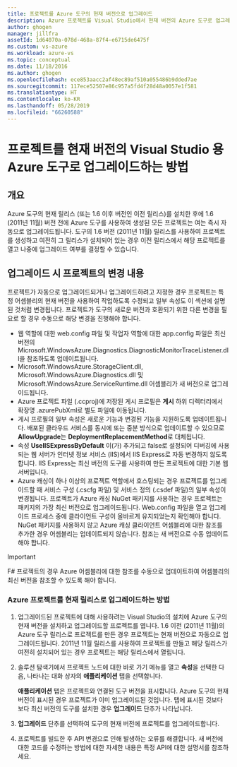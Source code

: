 ```yaml
---
title: 프로젝트를 Azure 도구의 현재 버전으로 업그레이드
description: Azure 프로젝트를 Visual Studio에서 현재 버전의 Azure 도구로 업그레이드하는 방법을 알아봅니다.
author: ghogen
manager: jillfra
assetId: 1d64070a-078d-468a-87f4-e6715de6475f
ms.custom: vs-azure
ms.workload: azure-vs
ms.topic: conceptual
ms.date: 11/18/2016
ms.author: ghogen
ms.openlocfilehash: ece853aacc2af48ec89af510a055486b9dded7ae
ms.sourcegitcommit: 117ece52507e86c957a5fd4f28d48a0057e1f581
ms.translationtype: HT
ms.contentlocale: ko-KR
ms.lasthandoff: 05/28/2019
ms.locfileid: "66260588"
---
```

# <a name="how-to-upgrade-projects-to-the-current-version-of-the-azure-tools-for-visual-studio"></a>프로젝트를 현재 버전의 Visual Studio 용 Azure 도구로 업그레이드하는 방법
## <a name="overview"></a>개요
Azure 도구의 현재 릴리스 (또는 1.6 이후 버전인 이전 릴리스)를 설치한 후에 1.6 (2011년 11월) 버전 전에 Azure 도구를 사용하여 생성된 모든 프로젝트는 여는 즉시 자동으로 업그레이드됩니다. 도구의 1.6 버전 (2011년 11월) 릴리스를 사용하여 프로젝트를 생성하고 여전히 그 릴리스가 설치되어 있는 경우 이전 릴리스에서 해당 프로젝트를 열고 나중에 업그레이드 여부를 결정할 수 있습니다.

## <a name="how-your-project-changes-when-you-upgrade-it"></a>업그레이드 시 프로젝트의 변경 내용
프로젝트가 자동으로 업그레이드되거나 업그레이드하려고 지정한 경우 프로젝트는 특정 어셈블리의 현재 버전을 사용하여 작업하도록 수정되고 일부 속성도 이 섹션에 설명된 것처럼 변경됩니다. 프로젝트가 도구의 새로운 버전과 호환되기 위한 다른 변경을 필요로 할 경우 수동으로 해당 변경을 진행해야 합니다.

* 웹 역할에 대한 web.config 파일 및 작업자 역할에 대한 app.config 파일은 최신 버전의 Microsoft.WindowsAzure.Diagnostics.DiagnosticMonitorTraceListener.dll을 참조하도록 업데이트됩니다.
* Microsoft.WindowsAzure.StorageClient.dll, Microsoft.WindowsAzure.Diagnostics.dll 및 Microsoft.WindowsAzure.ServiceRuntime.dll 어셈블리가 새 버전으로 업그레이드됩니다.
* Azure 프로젝트 파일 (.ccproj)에 저장된 게시 프로필은 **게시** 하위 디렉터리에서 확장명 .azurePubXml로 별도 파일에 이동됩니다.
* 게시 프로필의 일부 속성은 새로운 기능과 변경된 기능을 지원하도록 업데이트됩니다. 배포된 클라우드 서비스를 동시에 또는 중분 방식으로 업데이트할 수 있으므로 **AllowUpgrade**는 **DeploymentReplacementMethod**로 대체됩니다.
* 속성 **UseIISExpressByDefault** 이(가) 추가되고 false로 설정되어 디버깅에 사용되는 웹 서버가 인터넷 정보 서비스 (IIS)에서 IIS Express로 자동 변경하지 않도록 합니다. IIS Express는 최신 버전의 도구를 사용하여 만든 프로젝트에 대한 기본 웹 서버입니다.
* Azure 캐싱이 하나 이상의 프로젝트 역할에서 호스팅되는 경우 프로젝트를 업그레이드할 때 서비스 구성 (.cscfg 파일) 및 서비스 정의 (.csdef 파일)의 일부 속성이 변경됩니다. 프로젝트가 Azure 캐싱 NuGet 패키지를 사용하는 경우 프로젝트는 패키지의 가장 최신 버전으로 업그레이드됩니다. Web.config 파일을 열고 업그레이드 프로세스 중에 클라이언트 구성이 올바르게 유지되었는지 확인해야 합니다. NuGet 패키지를 사용하지 않고 Azure 캐싱 클라이언트 어셈블리에 대한 참조를 추가한 경우 어셈블리는 업데이트되지 않습니다. 참조는 새 버전으로 수동 업데이트해야 합니다.

> [!IMPORTANT]
> F# 프로젝트의 경우 Azure 어셈블리에 대한 참조를 수동으로 업데이트하여 어셈블리의 최신 버전을 참조할 수 있도록 해야 합니다.
>
>

### <a name="how-to-upgrade-an-azure-project-to-the-current-release"></a>Azure 프로젝트를 현재 릴리스로 업그레이드하는 방법
1. 업그레이드된 프로젝트에 대해 사용하려는 Visual Studio의 설치에 Azure 도구의 현재 버전을 설치하고 업그레이드할 프로젝트를 엽니다. 1.6 이전 (2011년 11월)의 Azure 도구 릴리스로 프로젝트를 만든 경우 프로젝트는 현재 버전으로 자동으로 업그레이드됩니다. 2011년 11월 릴리스를 사용하여 프로젝트를 만들고 해당 릴리스가 여전히 설치되어 있는 경우 프로젝트는 해당 릴리스에서 열립니다.
2. 솔루션 탐색기에서 프로젝트 노드에 대한 바로 가기 메뉴를 열고 **속성**을 선택한 다음, 나타나는 대화 상자의 **애플리케이션** 탭을 선택합니다.

    **애플리케이션** 탭은 프로젝트와 연결된 도구 버전을 표시합니다. Azure 도구의 현재 버전이 표시된 경우 프로젝트가 이미 업그레이드된 것입니다. 탭에 표시된 것보다 보다 최신 버전의 도구를 설치한 경우 **업그레이드** 단추가 나타납니다.
3. **업그레이드** 단추를 선택하여 도구의 현재 버전에 프로젝트를 업그레이드합니다.
4. 프로젝트를 빌드한 후 API 변경으로 인해 발생하는 오류를 해결합니다. 새 버전에 대한 코드를 수정하는 방법에 대한 자세한 내용은 특정 API에 대한 설명서를 참조하세요.
